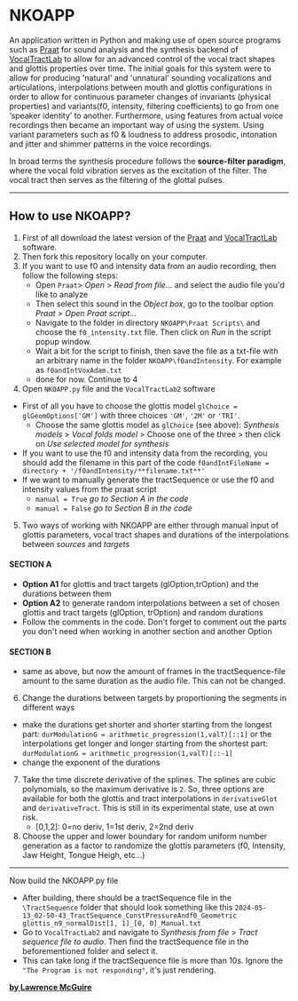 # NKOAPP
An application written in Python and making use of open source programs such as [Praat](https://github.com/praat/praat) for sound analysis and the synthesis backend of [VocalTractLab](https://github.com/TUD-STKS/VocalTractLab-dev) to allow for an advanced control of the vocal tract shapes and glottis properties over time.
The initial goals for this system were to allow for producing 'natural' and 'unnatural' sounding vocalizations and articulations, interpolations between mouth and glottis configurations in order to allow for continuous parameter changes of invariants (physical properties) and variants(f0, intensity, filtering coefficients) to go from one ‘speaker identity’ to another. Furthermore, using features from actual voice recordings then became an important way of using the system. Using variant parameters such as f0 & loudness to address prosodic, intonation and jitter and shimmer patterns in the voice recordings.

In broad terms the synthesis procedure follows the **source-filter paradigm**, where the vocal fold vibration serves as the excitation of the filter. The vocal tract then serves as the filtering of the glottal pulses.

---

## How to use NKOAPP?
1. First of all download the latest version of the [Praat](https://github.com/praat/praat) and [VocalTractLab](https://github.com/TUD-STKS/VocalTractLab-dev) software. 
2. Then fork this repository locally on your computer.
3. If you want to use f0 and intensity data from an audio recording, then follow the following steps:
    - Open `Praat`> _Open_ > _Read from file..._ and select the audio file you'd like to analyze
    - Then select this sound in the _Object box_, go to the toolbar option _Praat_ > _Open Praat script..._
    - Navigate to the folder in directory `NKOAPP\Praat Scripts\` and choose the `f0_intensity.txt` file. Then click on _Run_ in the script popup window.
    - Wait a bit for the script to finish, then save the file as a txt-file with an arbitrary name in the folder `NKOAPP\f0andIntensity`. For example as `f0andIntVoxAdam.txt`
    - done for now. Continue to 4
4. Open `NKOAPP.py` file and the `VocalTractLab2` software
  - First of all you have to choose the glottis model `glChoice = glGeomOptions['GM']` with three choices `'GM'`, `'2M'` or `'TRI'`.
    - Choose the same glottis model as `glChoice` (see above): _Synthesis models_ > _Vocal folds model_ > Choose one of the three > then click on _Use selected model for synthesis_
  - If you want to use the f0 and intensity data from the recording, you should add the filename in this part of the code `f0andIntFileName = directory + '/f0andIntensity/**filename.txt**'`
  - If we want to manually generate the tractSequence or use the f0 and intensity values from the praat script
    - `manual = True` _go to Section A in the code_
    - `manual = False` _go to Section B in the code_
5. Two ways of working with NKOAPP are either through manual input of glottis parameters, vocal tract shapes and durations of the interpolations between _sources_ and _targets_ 
#### SECTION A
  - **Option A1** for glottis and tract targets (glOption,trOption) and the durations between them
  - **Option A2** to generate random interpolations between a set of chosen glottis and tract targets (glOption, trOption) and random durations
  - Follow the comments in the code. Don't forget to comment out the parts you don't need when working in another section and another Option

#### SECTION B
  - same as above, but now the amount of frames in the tractSequence-file amount to the same duration as the audio file. This can not be changed.

6. Change the durations between targets by proportioning the segments in different ways
  - make the durations get shorter and shorter starting from the longest part: `durModulationG = arithmetic_progression(1,valT)[::1]` or the interpolations get longer and longer starting from the shortest part: `durModulationG = arithmetic_progression(1,valT)[::-1]`
  - change the exponent of the durations
7. Take the time discrete derivative of the splines. The splines are cubic polynomials, so the maximum derivative is `2`. So, three options are available for both the glottis and tract interpolations in `derivativeGlot` and `derivativeTract`. This is still in its experimental state, use at own risk.
    - [0,1,2]: 0=no deriv, 1=1st deriv, 2=2nd deriv
8. Choose the upper and lower boundary for random uniform number generation as a factor to randomize the glottis parameters (f0, Intensity, Jaw Height, Tongue Heigh, etc...)

---
Now build the NKOAPP.py file
- After building, there should be a tractSequence file in the `\TractSequence` folder that should look something like this `2024-05-13_02-50-43_TractSequence_ConstPressureAndf0_Geometric glottis_n9_normalDist[1, 1]_[0, 0]_Manual.txt`
- Go to `VocalTractLab2` and navigate to _Synthesis from file_ > _Tract sequence file to audio_. Then find the tractSequence file in the beforementioned folder and select it.
- This can take long if the tractSequence file is more than 10s. Ignore the `"The Program is not responding"`, it's just rendering. 

<ins>**by Lawrence McGuire**</ins>
    
